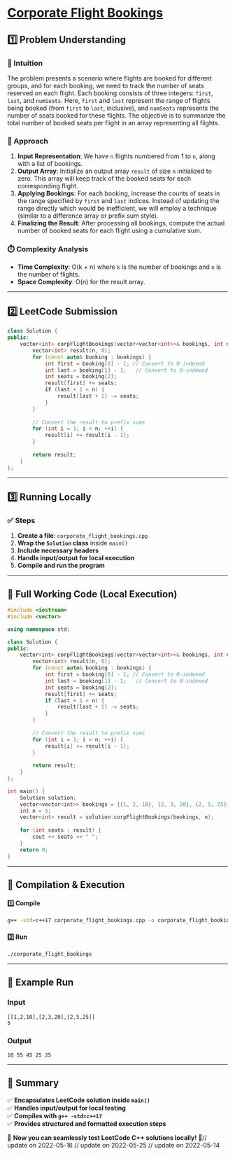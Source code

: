 # **[Corporate Flight Bookings](https://leetcode.com/problems/corporate-flight-bookings/description/)**  

## **1️⃣ Problem Understanding**  
### **📌 Intuition**  
The problem presents a scenario where flights are booked for different groups, and for each booking, we need to track the number of seats reserved on each flight. Each booking consists of three integers: `first`, `last`, and `numSeats`. Here, `first` and `last` represent the range of flights being booked (from `first` to `last`, inclusive), and `numSeats` represents the number of seats booked for these flights. The objective is to summarize the total number of booked seats per flight in an array representing all flights.

### **🚀 Approach**  
1. **Input Representation**: We have `n` flights numbered from 1 to `n`, along with a list of bookings.
2. **Output Array**: Initialize an output array `result` of size `n` initialized to zero. This array will keep track of the booked seats for each corresponding flight.
3. **Applying Bookings**: For each booking, increase the counts of seats in the range specified by `first` and `last` indices. Instead of updating the range directly which would be inefficient, we will employ a technique (similar to a difference array or prefix sum style).
4. **Finalizing the Result**: After processing all bookings, compute the actual number of booked seats for each flight using a cumulative sum.

### **⏱️ Complexity Analysis**  
- **Time Complexity**: O(k + n) where `k` is the number of bookings and `n` is the number of flights.  
- **Space Complexity**: O(n) for the result array.  

---  

## **2️⃣ LeetCode Submission**  
```cpp
class Solution {
public:
    vector<int> corpFlightBookings(vector<vector<int>>& bookings, int n) {
        vector<int> result(n, 0);
        for (const auto& booking : bookings) {
            int first = booking[0] - 1; // Convert to 0-indexed
            int last = booking[1] - 1;   // Convert to 0-indexed
            int seats = booking[2];
            result[first] += seats;
            if (last + 1 < n) {
                result[last + 1] -= seats;
            }
        }
        
        // Convert the result to prefix sums
        for (int i = 1; i < n; ++i) {
            result[i] += result[i - 1];
        }
        
        return result;
    }
};
```  

---  

## **3️⃣ Running Locally**  
### **✅ Steps**  
1. **Create a file**: `corporate_flight_bookings.cpp`  
2. **Wrap the `Solution` class** inside `main()`  
3. **Include necessary headers**  
4. **Handle input/output for local execution**  
5. **Compile and run the program**  

---  

## **📝 Full Working Code (Local Execution)**  
```cpp
#include <iostream>
#include <vector>

using namespace std;

class Solution {
public:
    vector<int> corpFlightBookings(vector<vector<int>>& bookings, int n) {
        vector<int> result(n, 0);
        for (const auto& booking : bookings) {
            int first = booking[0] - 1; // Convert to 0-indexed
            int last = booking[1] - 1;   // Convert to 0-indexed
            int seats = booking[2];
            result[first] += seats;
            if (last + 1 < n) {
                result[last + 1] -= seats;
            }
        }
        
        // Convert the result to prefix sums
        for (int i = 1; i < n; ++i) {
            result[i] += result[i - 1];
        }
        
        return result;
    }
};

int main() {
    Solution solution;
    vector<vector<int>> bookings = {{1, 2, 10}, {2, 3, 20}, {2, 5, 25}};
    int n = 5;
    vector<int> result = solution.corpFlightBookings(bookings, n);
    
    for (int seats : result) {
        cout << seats << " ";
    }
    return 0;
}
```  

---  

## **🔧 Compilation & Execution**  
#### **1️⃣ Compile**  
```bash
g++ -std=c++17 corporate_flight_bookings.cpp -o corporate_flight_bookings
```  

#### **2️⃣ Run**  
```bash
./corporate_flight_bookings
```  

---  

## **🎯 Example Run**  
### **Input**  
```
[[1,2,10],[2,3,20],[2,5,25]]
5
```  
### **Output**  
```
10 55 45 25 25 
```  

---  

## **📌 Summary**  
✅ **Encapsulates LeetCode solution inside `main()`**  
✅ **Handles input/output for local testing**  
✅ **Compiles with `g++ -std=c++17`**  
✅ **Provides structured and formatted execution steps**  

🚀 **Now you can seamlessly test LeetCode C++ solutions locally!** 🚀// update on 2022-05-16
// update on 2022-05-25
// update on 2022-05-14
